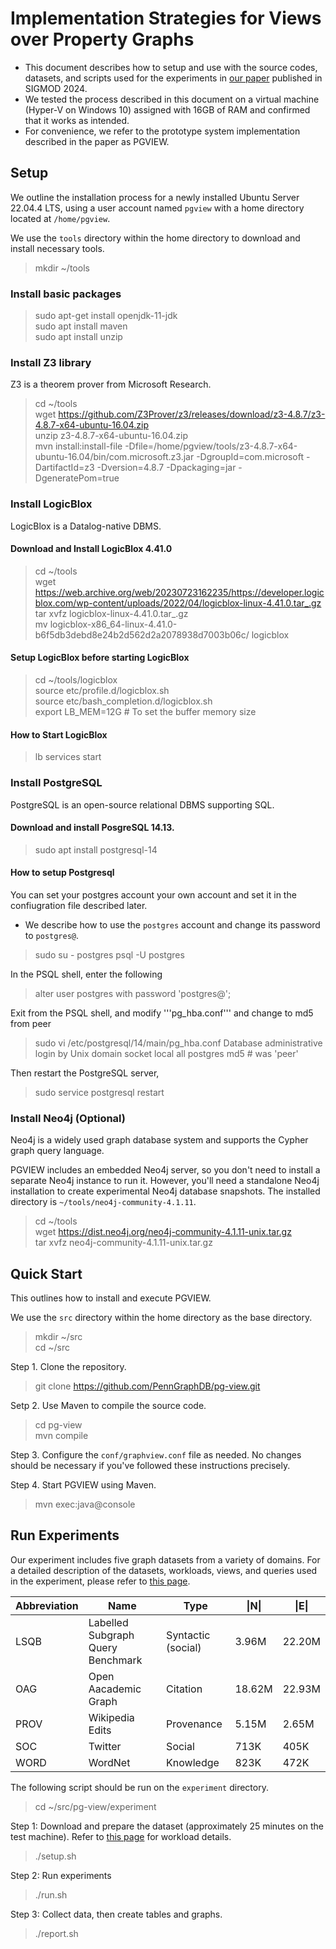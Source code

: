 # Implementation Strategies for Views over Property Graphs

 * This document describes how to setup and use with the source codes, datasets, and scripts used for the experiments in [our paper](https://dl.acm.org/doi/abs/10.1145/3654949) published in SIGMOD 2024.
 * We tested the process described in this document on a virtual machine (Hyper-V on Windows 10) assigned with 16GB of RAM and confirmed that it works as intended.
 * For convenience, we refer to the prototype system implementation described in the paper as PGVIEW.

## Setup  
We outline the installation process for a newly installed Ubuntu Server 22.04.4 LTS, using a user account named ```pgview``` with a home directory located at ```/home/pgview```. 

We use the ```tools``` directory within the home directory to download and install necessary tools.

  > mkdir ~/tools

### Install basic packages
   > sudo apt-get install openjdk-11-jdk \
    sudo apt install maven \
    sudo apt install unzip

### Install Z3 library
Z3 is a theorem prover from Microsoft Research.

 > cd ~/tools \
  wget https://github.com/Z3Prover/z3/releases/download/z3-4.8.7/z3-4.8.7-x64-ubuntu-16.04.zip \
  unzip z3-4.8.7-x64-ubuntu-16.04.zip \
  mvn install:install-file -Dfile=/home/pgview/tools/z3-4.8.7-x64-ubuntu-16.04/bin/com.microsoft.z3.jar -DgroupId=com.microsoft -DartifactId=z3 -Dversion=4.8.7 -Dpackaging=jar -DgeneratePom=true

### Install LogicBlox
LogicBlox is a Datalog-native DBMS.
#### Download and Install LogicBlox 4.41.0
 > cd ~/tools \
  wget https://web.archive.org/web/20230723162235/https://developer.logicblox.com/wp-content/uploads/2022/04/logicblox-linux-4.41.0.tar_.gz \
  tar xvfz logicblox-linux-4.41.0.tar_.gz \
  mv logicblox-x86_64-linux-4.41.0-b6f5db3debd8e24b2d562d2a2078938d7003b06c/ logicblox

 #### Setup LogicBlox before starting LogicBlox
 > cd ~/tools/logicblox \
  source etc/profile.d/logicblox.sh \
  source etc/bash_completion.d/logicblox.sh \
  export LB_MEM=12G \# To set the buffer memory size

 #### How to Start LogicBlox
 > lb services start

### Install PostgreSQL
PostgreSQL is an open-source relational DBMS supporting SQL.
#### Download and install PosgreSQL 14.13.
  > sudo apt install postgresql-14
#### How to setup Postgresql
You can set your postgres account your own account and set it in the confiugration file described later. 
 * We describe how to use the ```postgres``` account and change its password to ```postgres@```. 
 > sudo su - postgres
 > psql -U postgres

 In the PSQL shell, enter the following
 > alter user postgres with password 'postgres@';

 Exit from the PSQL shell, and modify '''pg_hba.conf''' and change to md5 from peer
 > sudo vi /etc/postgresql/14/main/pg_hba.conf
 > Database administrative login by Unix domain socket
 > local      all              postgres                                md5  # was 'peer'

 Then restart the PostgreSQL server,
 > sudo service postgresql restart

### Install Neo4j (Optional)
Neo4j is a widely used graph database system and supports the Cypher graph query language. 

PGVIEW includes an embedded Neo4j server, so you don't need to install a separate Neo4j instance to run it. However, you'll need a standalone Neo4j installation to create experimental Neo4j database snapshots. The installed directory is ```~/tools/neo4j-community-4.1.11```.

  > cd ~/tools \
   wget https://dist.neo4j.org/neo4j-community-4.1.11-unix.tar.gz \
   tar xvfz neo4j-community-4.1.11-unix.tar.gz



## Quick Start
This outlines how to install and execute PGVIEW.

We use the ```src``` directory within the home directory as the base directory.
> mkdir ~/src \
 cd ~/src

Step 1. Clone the repository.
> git clone https://github.com/PennGraphDB/pg-view.git

Setp 2. Use Maven to compile the source code.
 > cd pg-view \
  mvn compile

Step 3. Configure the ```conf/graphview.conf``` file as needed. No changes should be necessary if you've followed these instructions precisely.

Step 4. Start PGVIEW using Maven.
 > mvn exec:java@console


 
## Run Experiments
Our experiment includes five graph datasets from a variety of domains. For a detailed description of the datasets, workloads, views, and queries used in the experiment, please refer to [this page](docs/workload.md).


| Abbreviation  | Name        | Type  | \|N\| | \|E\| |
| ------------- |-------------| ----- | ----- | ----- |
| LSQB | Labelled Subgraph Query Benchmark | Syntactic (social) | 3.96M | 22.20M |
| OAG | Open Aacademic Graph | Citation | 18.62M | 22.93M | 
| PROV | Wikipedia Edits | Provenance | 5.15M | 2.65M | 
| SOC | Twitter | Social | 713K | 405K | 
| WORD | WordNet | Knowledge | 823K | 472K | 
 
 The following script should be run on the ```experiment``` directory.
 > cd ~/src/pg-view/experiment

Step 1: Download and prepare the dataset (approximately 25 minutes on the test machine).  Refer to [this page](docs/datasets.md) for workload details. 

  > ./setup.sh
 
 Step 2: Run experiments
 
  > ./run.sh

 Step 3: Collect data, then create tables and graphs.

  > ./report.sh
